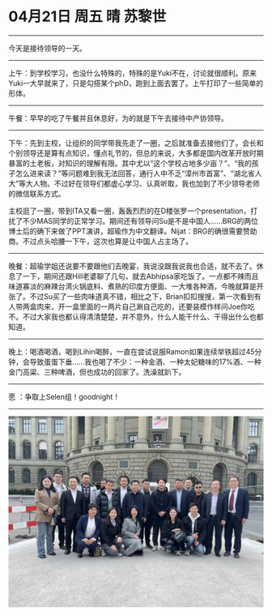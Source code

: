 # 04月21日 周五 晴 苏黎世

---

今天是接待领导的一天。

---

上午：到学校学习，也没什么特殊的，特殊的是Yuki不在，讨论就很顺利。原来Yuki一大早就来了，只是勾搭某个phD，跑到上面去罢了。上午打印了一些简单的形体。



---


午餐：早早的吃了午餐并且休息好，为的就是下午去接待中产协领导。



---


下午：先到主校，让组织的同学带我先走了一圈，之后就准备去接他们了。会长和个别领导还是算有点知识，懂点礼节的，但总的来说，大多都是国内改革开放时期暴富的土老板，对知识的理解有限。其中尤以“这个学校占地多少亩？”、“我的孩子怎么进来读？”等问题难到我无法回答，通行人中不乏“漳州市首富”、“湖北省人大”等大人物。不过好在领导们都虚心学习、认真听取，我也加到了不少领导老师的微信联系方式。



主校逛了一圈，带到ITA又看一圈，轰轰烈烈的在D楼张罗一个presentation，打扰了不少MAS同学的正常学习。期间还有领导问Su是不是中国人……BRG的两位博士后的确下来做了PPT演讲，超瑜作为中文翻译。Nijat：BRG的确很需要赞助商。不过点头哈腰一下午，这次也算是让中国人占主场了。



---


晚餐：超瑜学姐还说要不要跟他们去晚宴，我说没跟我说我也合适，就不去了。休息了一下，期间还跟Hill老婆聊了几句，就去Abhipsa家吃饭了。一点都不辣而且味道寡淡的麻辣台湾火锅底料、煮熟的印度方便面、一大堆各种酒，今晚就算是开张了。不过Su买了一些肉味道真不错，相比之下，Brian扣扣搜搜，第一次看到有人带两盒肉来，开一盒里面的一两片自己涮自己吃的，还要装模作样问Joe你吃不。不过大家我也都认得清清楚楚，并不意外，什么人能干什么、干得出什么也都知道。



---


晚上：喝酒喝酒，喝到Lihin喝醉，一直在尝试说服Ramon如果连续举铁超过45分钟，会导致蛋蛋下垂……我也喝了不少：一种金酒、一种太妃糖味的17%酒、一种金门高粱、三种啤酒，但也成功的回家了。洗澡就趴下。



---


愿 ：争取上Selen组！goodnight！



---



![image](images\\6443d8dd51f8af7da76a0519.jpg)




